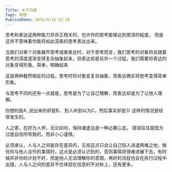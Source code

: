 ```yaml
---
Title: 关于沟通 
Tags: 随想 
PublishDate: 2015/9/18 22:29 
---
```

思考和表达这两种能力并非正相关的，也许你的思考能够达到很深的程度，
但是这并不意味着你能将如此深奥的思考表达出来。

当我们对某个对象展开思考或者表达时，对于思考而言，我们思考的对象将会随着思考的深度逐渐变得复杂抽象起来，但表达却是另外一个过程，我们需要将表达的对象变得形象，简单，明确起来

这是两种截然相反的过程，思考时将对象变复杂抽象，而表达确实将思考变得简单形象。

与思考不同的还有一点就是，思考是为了让自己理解，而表达却是为了让他人理解。

你想的是A ,说出来的却是B， 别人听到以为C，然后事实却是Ｄ
这样的情况是经常发生的。

人之患，在好为人师，无论如何，保持谦虚总是一种必要心态，
错误往往是因为过度自信所导致的，而非小心谨慎。

必须承认，人与人之间是存在差异的，无视这点只会让自己陷入进退两难之地，做任何与他人合作的事情时，这点是必须认识到的，否则事情将很难进展下去，有时候并非你的计划不好，而是他人无法理解你的意图，再好的流程也会在执行过程中出错，人与人之间的差异不仅体现在信息的不对称上，还有更多。
    